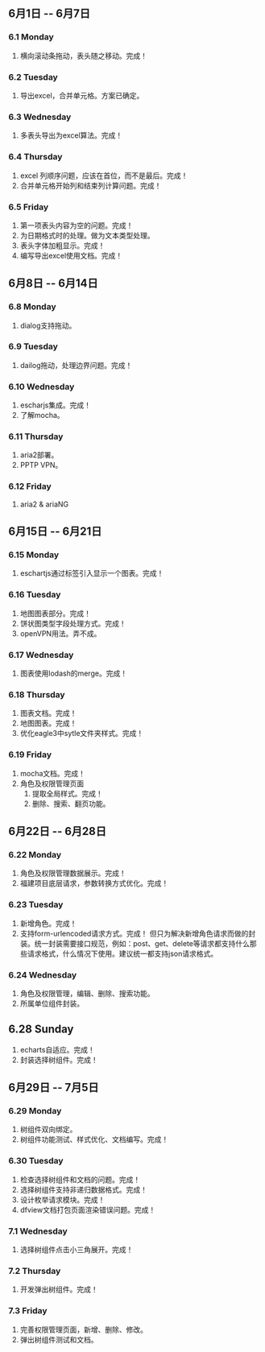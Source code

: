 ## 6月1日 -- 6月7日

### 6.1 Monday
1. 横向滚动条拖动，表头随之移动。完成！

### 6.2 Tuesday
1. 导出excel，合并单元格。方案已确定。

### 6.3 Wednesday
1. 多表头导出为excel算法。完成！

### 6.4 Thursday
1. excel 列顺序问题，应该在首位，而不是最后。完成！
2. 合并单元格开始列和结束列计算问题。完成！

### 6.5 Friday
1. 第一项表头内容为空的问题。完成！
2. 为日期格式时的处理。做为文本类型处理。
3. 表头字体加粗显示。完成！
4. 编写导出excel使用文档。完成！

## 6月8日 -- 6月14日

### 6.8 Monday
1. dialog支持拖动。

### 6.9 Tuesday
1. dailog拖动，处理边界问题。完成！

### 6.10 Wednesday
1. escharjs集成。完成！
2. 了解mocha。

### 6.11 Thursday
1. aria2部署。
2. PPTP VPN。

### 6.12 Friday
1. aria2 & ariaNG

## 6月15日 -- 6月21日

### 6.15 Monday
1. eschartjs通过标签引入显示一个图表。完成！

### 6.16 Tuesday
1. 地图图表部分。完成！
2. 饼状图类型字段处理方式。完成！
3. openVPN用法。弄不成。

### 6.17 Wednesday
1. 图表使用lodash的merge。完成！

### 6.18 Thursday
1. 图表文档。完成！
2. 地图图表。完成！
3. 优化eagle3中sytle文件夹样式。完成！

### 6.19 Friday
1. mocha文档。完成！
2. 角色及权限管理页面
   1. 提取全局样式。完成！
   2. 删除、搜索、翻页功能。

## 6月22日 -- 6月28日

### 6.22 Monday
1. 角色及权限管理数据展示。完成！
2. 福建项目底层请求，参数转换方式优化。完成！

### 6.23 Tuesday
1. 新增角色。完成！
2. 支持form-urlencoded请求方式。完成！
但只为解决新增角色请求而做的封装。统一封装需要接口规范，例如：post、get、delete等请求都支持什么那些请求格式，什么情况下使用。建议统一都支持json请求格式。

### 6.24 Wednesday
1. 角色及权限管理，编辑、删除、搜索功能。
2. 所属单位组件封装。

## 6.28 Sunday
1. echarts自适应。完成！
1. 封装选择树组件。完成！

## 6月29日 -- 7月5日

### 6.29 Monday
1. 树组件双向绑定。
2. 树组件功能测试、样式优化、文档编写。完成！

### 6.30 Tuesday
1. 检查选择树组件和文档的问题。完成！
2. 选择树组件支持非递归数据格式。完成！
4. 设计枚举请求模块。完成！
5. dfview文档打包页面渲染错误问题。完成！

### 7.1 Wednesday
1. 选择树组件点击小三角展开。完成！

### 7.2 Thursday
1. 开发弹出树组件。完成！

### 7.3 Friday
1. 完善权限管理页面，新增、删除、修改。
2. 弹出树组件测试和文档。
